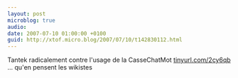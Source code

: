 ```yaml
---
layout: post
microblog: true
audio: 
date: 2007-07-10 01:00:00 +0100
guid: http://xtof.micro.blog/2007/07/10/t142830112.html
---
```

Tantek radicalement contre l'usage de la CasseChatMot [tinyurl.com/2cy6qb](http://tinyurl.com/2cy6qb) ... qu'en pensent les wikistes

